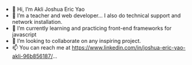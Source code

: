 - 👋 Hi, I’m Akli Joshua Eric Yao
- 👀 I’m a teacher and web developer... I also do technical support and network installation. 
- 🌱 I’m currently learning and practicing front-end frameworks for javascript
- 💞️ I’m looking to collaborate on any inspiring project.
- 📫 You can reach me at https://www.linkedin.com/in/joshua-eric-yao-akli-96b856187/... 

